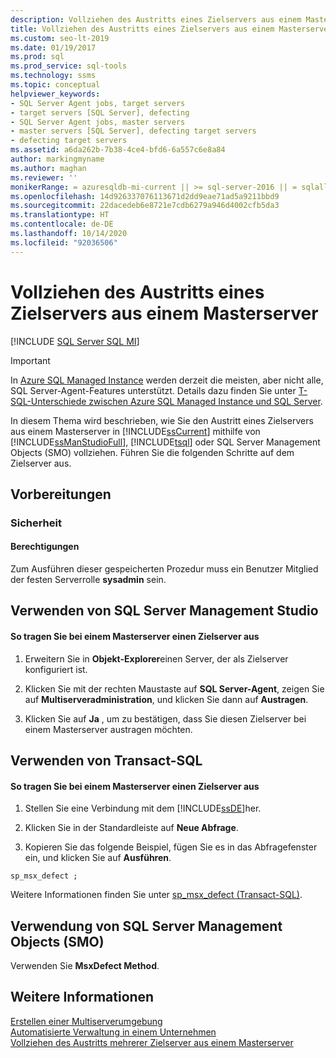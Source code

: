 ```yaml
---
description: Vollziehen des Austritts eines Zielservers aus einem Masterserver
title: Vollziehen des Austritts eines Zielservers aus einem Masterserver
ms.custom: seo-lt-2019
ms.date: 01/19/2017
ms.prod: sql
ms.prod_service: sql-tools
ms.technology: ssms
ms.topic: conceptual
helpviewer_keywords:
- SQL Server Agent jobs, target servers
- target servers [SQL Server], defecting
- SQL Server Agent jobs, master servers
- master servers [SQL Server], defecting target servers
- defecting target servers
ms.assetid: a6da262b-7b38-4ce4-bfd6-6a557c6e8a84
author: markingmyname
ms.author: maghan
ms.reviewer: ''
monikerRange: = azuresqldb-mi-current || >= sql-server-2016 || = sqlallproducts-allversions
ms.openlocfilehash: 14d926337076113671d2dd9eae71ad5a9211bbd9
ms.sourcegitcommit: 22dacedeb6e8721e7cdb6279a946d4002cfb5da3
ms.translationtype: HT
ms.contentlocale: de-DE
ms.lasthandoff: 10/14/2020
ms.locfileid: "92036506"
---
```

# <a name="defect-a-target-server-from-a-master-server"></a>Vollziehen des Austritts eines Zielservers aus einem Masterserver
[!INCLUDE [SQL Server SQL MI](../../includes/applies-to-version/sql-asdbmi.md)]

> [!IMPORTANT]  
> In [Azure SQL Managed Instance](/azure/sql-database/sql-database-managed-instance) werden derzeit die meisten, aber nicht alle, SQL Server-Agent-Features unterstützt. Details dazu finden Sie unter [T-SQL-Unterschiede zwischen Azure SQL Managed Instance und SQL Server](/azure/sql-database/sql-database-managed-instance-transact-sql-information#sql-server-agent).

In diesem Thema wird beschrieben, wie Sie den Austritt eines Zielservers aus einem Masterserver in [!INCLUDE[ssCurrent](../../includes/sscurrent-md.md)] mithilfe von [!INCLUDE[ssManStudioFull](../../includes/ssmanstudiofull-md.md)], [!INCLUDE[tsql](../../includes/tsql-md.md)] oder SQL Server Management Objects (SMO) vollziehen. Führen Sie die folgenden Schritte auf dem Zielserver aus.  
  
## <a name="before-you-begin"></a><a name="BeforeYouBegin"></a>Vorbereitungen  
  
### <a name="security"></a><a name="Security"></a>Sicherheit  
  
#### <a name="permissions"></a><a name="Permissions"></a>Berechtigungen  
Zum Ausführen dieser gespeicherten Prozedur muss ein Benutzer Mitglied der festen Serverrolle **sysadmin** sein.  
  
## <a name="using-sql-server-management-studio"></a><a name="SSMSProcedure"></a>Verwenden von SQL Server Management Studio  
  
#### <a name="to-defect-a-target-server-from-a-master-server"></a>So tragen Sie bei einem Masterserver einen Zielserver aus  
  
1.  Erweitern Sie in **Objekt-Explorer**einen Server, der als Zielserver konfiguriert ist.  
  
2.  Klicken Sie mit der rechten Maustaste auf **SQL Server-Agent**, zeigen Sie auf **Multiserveradministration**, und klicken Sie dann auf **Austragen**.  
  
3.  Klicken Sie auf **Ja** , um zu bestätigen, dass Sie diesen Zielserver bei einem Masterserver austragen möchten.  
  
## <a name="using-transact-sql"></a><a name="TsqlProcedure"></a>Verwenden von Transact-SQL  
  
#### <a name="to-defect-a-target-server-from-a-master-server"></a>So tragen Sie bei einem Masterserver einen Zielserver aus  
  
1.  Stellen Sie eine Verbindung mit dem [!INCLUDE[ssDE](../../includes/ssde_md.md)]her.  
  
2.  Klicken Sie in der Standardleiste auf **Neue Abfrage**.  
  
3.  Kopieren Sie das folgende Beispiel, fügen Sie es in das Abfragefenster ein, und klicken Sie auf **Ausführen**.  
  
```  
sp_msx_defect ;  
```  
  
Weitere Informationen finden Sie unter [sp_msx_defect (Transact-SQL)](../../relational-databases/system-stored-procedures/sp-msx-defect-transact-sql.md).  
  
## <a name="using-sql-server-management-objects-smo"></a><a name="PowerShellProcedure"></a>Verwendung von SQL Server Management Objects (SMO)  
Verwenden Sie **MsxDefect Method**.  
  
## <a name="see-also"></a>Weitere Informationen  
[Erstellen einer Multiserverumgebung](../../ssms/agent/create-a-multiserver-environment.md)  
[Automatisierte Verwaltung in einem Unternehmen](../../ssms/agent/automated-administration-across-an-enterprise.md)  
[Vollziehen des Austritts mehrerer Zielserver aus einem Masterserver](../../ssms/agent/defect-multiple-target-servers-from-a-master-server.md)  

